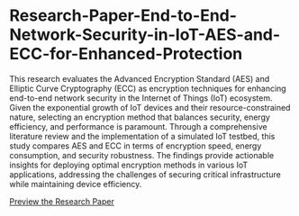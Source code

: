 # Research-Paper-End-to-End-Network-Security-in-IoT-AES-and-ECC-for-Enhanced-Protection

This research evaluates the Advanced Encryption Standard (AES) and Elliptic Curve Cryptography (ECC) as encryption techniques for enhancing end-to-end network security in the Internet of Things (IoT) ecosystem. Given the exponential growth of IoT devices and their resource-constrained nature, selecting an encryption method that balances security, energy efficiency, and performance is paramount. Through a comprehensive literature review and the implementation of a simulated IoT testbed, this study compares AES and ECC in terms of encryption speed, energy consumption, and security robustness. The findings provide actionable insights for deploying optimal encryption methods in various IoT applications, addressing the challenges of securing critical infrastructure while maintaining device efficiency.


[Preview the Research Paper](https://github.com/vedantsp/Research-Paper-End-to-End-Network-Security-in-IoT-AES-and-ECC-for-Enhanced-Protection/blob/main/IOT_Research_Paper.pdf)

